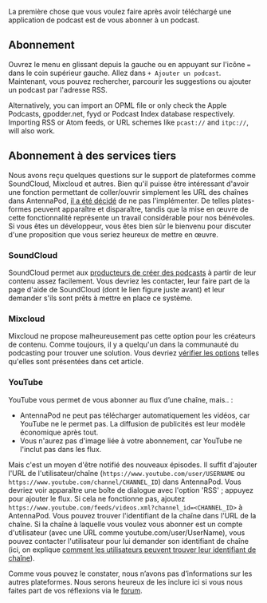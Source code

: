 La première chose que vous voulez faire après avoir téléchargé une application de podcast est de vous abonner à un podcast.

## Abonnement

Ouvrez le menu en glissant depuis la gauche ou en appuyant sur l'icône `=` dans le coin supérieur gauche. Allez dans `+ Ajouter un podcast`. Maintenant, vous pouvez rechercher, parcourir les suggestions ou ajouter un podcast par l'adresse RSS.

Alternatively, you can import an OPML file or only check the Apple Podcasts, gpodder.net, fyyd or Podcast Index database respectively. Importing RSS or Atom feeds, or URL schemes like `pcast://` and `itpc://`, will also work.

## Abonnement à des services tiers

Nous avons reçu quelques questions sur le support de plateformes comme SoundCloud, Mixcloud et autres. Bien qu'il puisse être intéressant d'avoir une fonction permettant de coller/ouvrir simplement les URL des chaînes dans AntennaPod, [il a été décidé](https://github.com/AntennaPod/AntennaPod/issues/1297) de ne pas l'implémenter. De telles plates-formes peuvent apparaître et disparaître, tandis que la mise en œuvre de cette fonctionnalité représente un travail considérable pour nos bénévoles. Si vous êtes un développeur, vous êtes bien sûr le bienvenu pour discuter d'une proposition que vous seriez heureux de mettre en œuvre.

### SoundCloud

SoundCloud permet aux [producteurs de créer des podcasts](https://help.soundcloud.com/hc/en-us/articles/115003451347-Adding-tracks-to-your-RSS-feed) à partir de leur contenu assez facilement. Vous devriez les contacter, leur faire part de la page d'aide de SoundCloud (dont le lien figure juste avant) et leur demander s'ils sont prêts à mettre en place ce système.

### Mixcloud

Mixcloud ne propose malheureusement pas cette option pour les créateurs de contenu. Comme toujours, il y a quelqu'un dans la communauté du podcasting pour trouver une solution. Vous devriez [vérifier les options](https://www.openparenthesis.org/2015/01/05/mixcloud-to-rss-with-enclosures) telles qu'elles sont présentées dans cet article.

### YouTube

YouTube vous permet de vous abonner au flux d’une chaîne, mais.. :

- AntennaPod ne peut pas télécharger automatiquement les vidéos, car YouTube ne le permet pas. La diffusion de publicités est leur modèle économique après tout.
- Vous n'aurez pas d'image liée à votre abonnement, car YouTube ne l'inclut pas dans les flux.

Mais c'est un moyen d'être notifié des nouveaux épisodes. Il suffit d'ajouter l'URL de l'utilisateur/chaîne (`https://www.youtube.com/user/USERNAME` ou `https://www.youtube.com/channel/CHANNEL_ID`) dans AntennaPod. Vous devriez voir apparaître une boîte de dialogue avec l'option 'RSS' ; appuyez pour ajouter le flux. Si cela ne fonctionne pas, ajoutez `https://www.youtube.com/feeds/videos.xml?channel_id=<CHANNEL_ID>` à AntennaPod. Vous pouvez trouver l'identifiant de la chaîne dans l'URL de la chaîne. Si la chaîne à laquelle vous voulez vous abonner est un compte d'utilisateur (avec une URL comme youtube.com/user/UserName), vous pouvez contacter l'utilisateur pour lui demander son identifiant de chaîne (ici, on explique [comment les utilisateurs peuvent trouver leur identifiant de chaîne](https://support.google.com/youtube/answer/3250431?hl=en)).

Comme vous pouvez le constater, nous n’avons pas d’informations sur les autres plateformes. Nous serons heureux de les inclure ici si vous nous faites part de vos réflexions via le [forum](https://forum.antennapod.org/).
